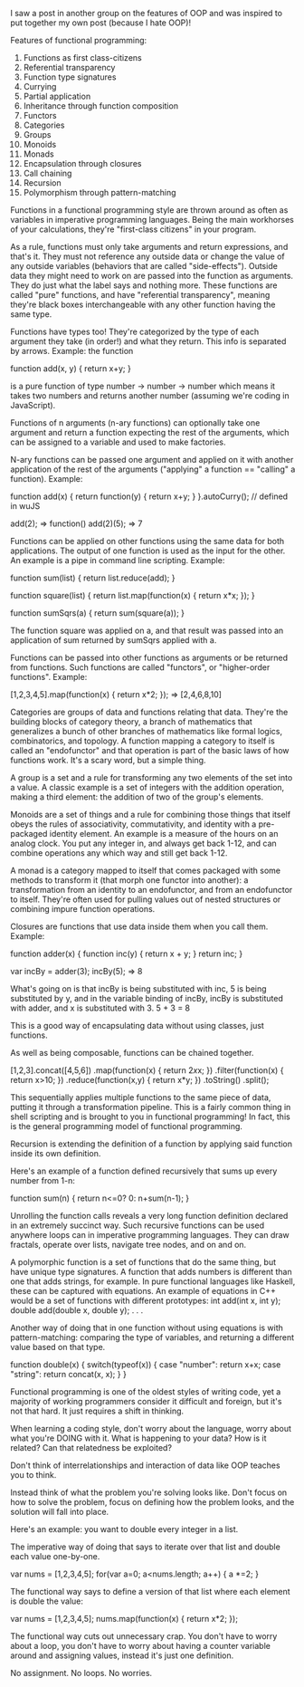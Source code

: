 I saw a post in another group on the features of OOP and was inspired to put together my own post (because I hate OOP)!

Features of functional programming:
1. Functions as first class-citizens
2. Referential transparency 
3. Function type signatures
4. Currying 
5. Partial application
6. Inheritance through function composition 
7. Functors
8. Categories
9. Groups
10. Monoids
11. Monads
12. Encapsulation through closures
13. Call chaining 
14. Recursion
15. Polymorphism through pattern-matching

Functions in a functional programming style are thrown around as often as variables in imperative programming languages. Being the main workhorses of your calculations, they're "first-class citizens" in your program.  

As a rule, functions must only take arguments and return expressions, and that's it. They must not reference any outside data or change the value of any outside variables (behaviors that are called "side-effects"). Outside data they might need to work on are passed into the function as arguments. They do just what the label says and nothing more. These functions are called "pure" functions, and have "referential transparency", meaning they're black boxes interchangeable with any other function having the same type. 

Functions have types too! They're categorized by the type of each argument they take (in order!) and what they return. This info is separated by arrows. Example: the function

function add(x, y) {
  return x+y;
}

is a pure function of type
number -> number -> number
which means it takes two numbers and returns another number (assuming we're coding in JavaScript). 

Functions of n arguments (n-ary functions) can optionally take one argument and return a function expecting the rest of the arguments, which can be assigned to a variable and used to make factories. 

N-ary functions can be passed one argument and applied on it with another application of the rest of the arguments ("applying" a function == "calling" a function). Example:

function add(x) {
  return function(y) {
    return x+y;
  }
}.autoCurry(); // defined in wuJS

add(2); => function()
add(2)(5); => 7

Functions can be applied on other functions using the same data for both applications. The output of one function is used as the input for the other. An example is a pipe in command line scripting. Example:

function sum(list) {
  return list.reduce(add);
}

function square(list) {
  return list.map(function(x) {
    return x*x;
  });
}

function sumSqrs(a) {
  return sum(square(a));
}

The function square was applied on a, and that result was passed into an application of sum returned by sumSqrs applied with a.

Functions can be passed into other functions as arguments or be returned from functions. Such functions are called "functors", or "higher-order functions". Example:

[1,2,3,4,5].map(function(x) {
  return x*2;
});
=> [2,4,6,8,10]

Categories are groups of data and functions relating that data. They're the building blocks of category theory, a branch of mathematics that generalizes a bunch of other branches of mathematics like formal logics, combinatorics, and topology. A function mapping a category to itself is called an "endofunctor" and that operation is part of the basic laws of how functions work. It's a scary word, but a simple thing. 

A group is a set and a rule for transforming any two elements of the set into a value. A classic example is a set of integers with the addition operation, making a third element: the addition of two of the group's elements. 

Monoids are a set of things and a rule for combining those things that itself obeys the rules of associativity, commutativity, and identity with a pre-packaged identity element. An example is a measure of the hours on an analog clock. You put any integer in, and always get back 1-12, and can combine operations any which way and still get back 1-12. 

A monad is a category mapped to itself that comes packaged with some methods to transform it (that morph one functor into another): 
a transformation from an identity to an endofunctor, 
and from an endofunctor to itself. They're often used for pulling values out of nested structures or combining impure function operations. 

Closures are functions that use data inside them when you call them. Example: 

function adder(x) {
  function inc(y) {
    return x + y;
  }
  return inc;
}

var incBy = adder(3);
incBy(5); => 8

What's going on is that incBy is being substituted with inc, 5 is being substituted by y, and in the variable binding of incBy, incBy is substituted with adder, and x is substituted with 3. 
5 + 3 = 8

This is a good way of encapsulating data without using classes, just functions. 

As well as being composable, functions can be chained together. 

[1,2,3].concat([4,5,6])
    .map(function(x) {
        return 2*x*x;
    })
    .filter(function(x) {
        return x>10;
    })
    .reduce(function(x,y) {
        return x*y;
    })
    .toString()
    .split();

This sequentially applies multiple functions to the same piece of data, putting it through a transformation pipeline. This is a fairly common thing in shell scripting and is brought to you in functional programming! In fact, this is the general programming model of functional programming. 

Recursion is extending the definition of a function by applying said function inside its own definition. 

Here's an example of a function defined recursively that sums up every number from 1-n:

function sum(n) {
  return n<=0?
    0: n+sum(n-1);
}

Unrolling the function calls reveals a very long function definition declared in an extremely succinct way. Such recursive functions can be used anywhere loops can in imperative programming languages. They can draw fractals, operate over lists, navigate tree nodes, and on and on. 

A polymorphic function is a set of functions that do the same thing, but have unique type signatures. A function that adds numbers is different than one that adds strings, for example. In pure functional languages like Haskell, these can be captured with equations. An example of equations in C++ would be a set of functions with different prototypes:
int add(int x, int y);
double add(double x, double y);
. . . 

Another way of doing that in one function without using equations is with pattern-matching: comparing the type of variables, and returning a different value based on that type. 

function double(x) {
  switch(typeof(x)) {
    case "number":
      return x+x;
    case "string":
      return concat(x, x);
  }
}

Functional programming is one of the oldest styles of writing code, yet a majority of working programmers consider it difficult and foreign, but it's not that hard. It just requires a shift in thinking. 

When learning a coding style, don't worry about the language, worry about what you're DOING with it. What is happening to your data? How is it related? Can that relatedness be exploited?

Don't think of interrelationships and interaction of data like OOP teaches you to think. 

Instead think of what the problem you're solving looks like. Don't focus on how to solve the problem, focus on defining how the problem looks, and the solution will fall into place. 

Here's an example: you want to double every integer in a list. 

The imperative way of doing that says to iterate over that list and double each value one-by-one. 

var nums = [1,2,3,4,5];
for(var a=0; a<nums.length; a++) {
  a *=2;
}

The functional way says to define a version of that list where each element is double the value:

var nums = [1,2,3,4,5];
nums.map(function(x) {
  return x*2;
});

The functional way cuts out unnecessary crap. You don't have to worry about a loop, you don't have to worry about having a counter variable around and assigning values, instead it's just one definition. 

No assignment. 
No loops. 
No worries.
